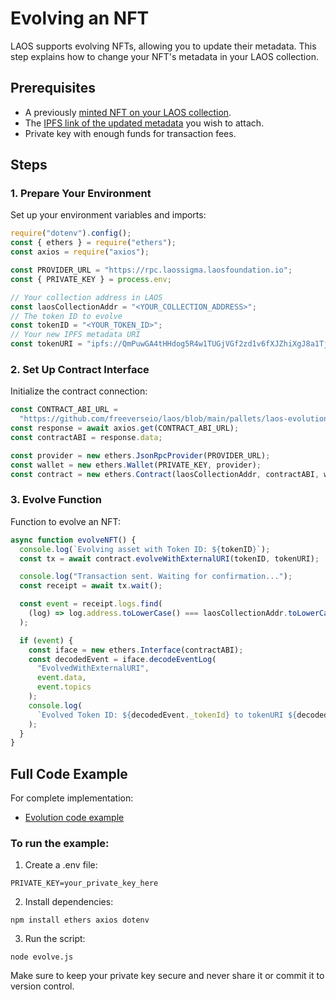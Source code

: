 # Evolving an NFT

LAOS supports evolving NFTs, allowing you to update their metadata. This step explains how to change your NFT's metadata in your LAOS collection.

## Prerequisites

- A previously [minted NFT on your LAOS collection](/guides/how-to-without-api/minting.md).
- The [IPFS link of the updated metadata](/guides/how-to-without-api/ipfs-upload.md) you wish to attach.
- Private key with enough funds for transaction fees.

## Steps

### 1. Prepare Your Environment

Set up your environment variables and imports:

```javascript
require("dotenv").config();
const { ethers } = require("ethers");
const axios = require("axios");

const PROVIDER_URL = "https://rpc.laossigma.laosfoundation.io";
const { PRIVATE_KEY } = process.env;

// Your collection address in LAOS
const laosCollectionAddr = "<YOUR_COLLECTION_ADDRESS>";
// The token ID to evolve
const tokenID = "<YOUR_TOKEN_ID>";
// Your new IPFS metadata URI
const tokenURI = "ipfs://QmPuwGA4tHHdog5R4w1TUGjVGf2zd1v6fXJZhiXgJ8a1Tj";
```

### 2. Set Up Contract Interface

Initialize the contract connection:

```javascript
const CONTRACT_ABI_URL =
  "https://github.com/freeverseio/laos/blob/main/pallets/laos-evolution/src/precompiles/evolution_collection/contracts/EvolutionCollection.json?raw=true";
const response = await axios.get(CONTRACT_ABI_URL);
const contractABI = response.data;

const provider = new ethers.JsonRpcProvider(PROVIDER_URL);
const wallet = new ethers.Wallet(PRIVATE_KEY, provider);
const contract = new ethers.Contract(laosCollectionAddr, contractABI, wallet);
```

### 3. Evolve Function

Function to evolve an NFT:

```javascript
async function evolveNFT() {
  console.log(`Evolving asset with Token ID: ${tokenID}`);
  const tx = await contract.evolveWithExternalURI(tokenID, tokenURI);

  console.log("Transaction sent. Waiting for confirmation...");
  const receipt = await tx.wait();

  const event = receipt.logs.find(
    (log) => log.address.toLowerCase() === laosCollectionAddr.toLowerCase()
  );

  if (event) {
    const iface = new ethers.Interface(contractABI);
    const decodedEvent = iface.decodeEventLog(
      "EvolvedWithExternalURI",
      event.data,
      event.topics
    );
    console.log(
      `Evolved Token ID: ${decodedEvent._tokenId} to tokenURI ${decodedEvent._tokenURI}`
    );
  }
}
```

## Full Code Example

For complete implementation:

- [Evolution code example](https://github.com/freeverseio/laos-examples/blob/main/evolve.js)

### To run the example:

1. Create a .env file:

```
PRIVATE_KEY=your_private_key_here
```

2. Install dependencies:

```
npm install ethers axios dotenv
```

3. Run the script:

```
node evolve.js
```

Make sure to keep your private key secure and never share it or commit it to version control.
